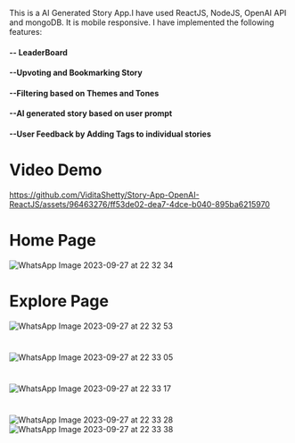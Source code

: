 
This is a AI Generated Story App.I have used ReactJS, NodeJS, OpenAI API and mongoDB.
It is mobile responsive.
I have implemented the following features:
#### -- LeaderBoard 
#### --Upvoting and Bookmarking Story 
#### --Filtering based on Themes and Tones 
#### --AI generated story based on user prompt 
#### --User Feedback by Adding Tags to individual stories

# Video Demo
https://github.com/ViditaShetty/Story-App-OpenAI-ReactJS/assets/96463276/ff53de02-dea7-4dce-b040-895ba6215970

# Home Page
![WhatsApp Image 2023-09-27 at 22 32 34](https://github.com/ViditaShetty/Story-App-OpenAI-ReactJS/assets/96463276/73d08392-09d7-4434-b2ea-7b45ae45182c)

# Explore Page
![WhatsApp Image 2023-09-27 at 22 32 53](https://github.com/ViditaShetty/Story-App-OpenAI-ReactJS/assets/96463276/c30d9f7d-2ab9-4319-bb6f-df9532316ec3)

#
![WhatsApp Image 2023-09-27 at 22 33 05](https://github.com/ViditaShetty/Story-App-OpenAI-ReactJS/assets/96463276/39863d37-2765-4d50-9a77-15950b0265ce)
#
![WhatsApp Image 2023-09-27 at 22 33 17](https://github.com/ViditaShetty/Story-App-OpenAI-ReactJS/assets/96463276/f616f30d-1826-44c6-a752-ddb29bce8770)
#
![WhatsApp Image 2023-09-27 at 22 33 28](https://github.com/ViditaShetty/Story-App-OpenAI-ReactJS/assets/96463276/65487e24-b16e-44db-86d6-30bea373b111)
![WhatsApp Image 2023-09-27 at 22 33 38](https://github.com/ViditaShetty/Story-App-OpenAI-ReactJS/assets/96463276/3d6a6f88-5b86-4b99-b395-1f8c34a8d6b4)


